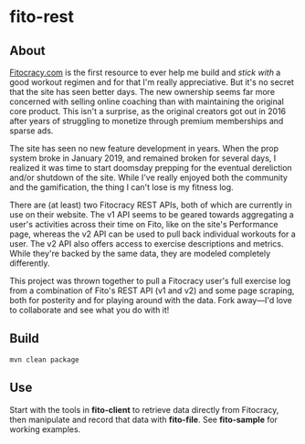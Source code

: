 # fito-rest

## About
[Fitocracy.com](https://www.fitocracy.com) is the first resource to ever help me build and _stick with_ a good workout
regimen and for that I'm really appreciative.  But it's no secret that the site has seen better days.  The new ownership
seems far more concerned with selling online coaching than with maintaining the original core product.  This isn't a
surprise, as the original creators got out in 2016 after years of struggling to monetize through premium memberships and
sparse ads.

The site has seen no new feature development in years.  When the prop system broke in January 2019, and remained broken
for several days, I realized it was time to start doomsday prepping for the eventual dereliction and/or shutdown of the
site. While I've really enjoyed both the community and the gamification, the thing I can't lose is my fitness log.

There are (at least) two Fitocracy REST APIs, both of which are currently in use on their website.  The v1 API seems to
be geared towards aggregating a user's activities across their time on Fito, like on the site's Performance page,
whereas the v2 API can be used to pull back individual workouts for a user.  The v2 API also offers access to exercise
descriptions and metrics.  While they're backed by the same data, they are modeled completely differently.

This project was thrown together to pull a Fitocracy user's full exercise log from a combination of Fito's REST API (v1
and v2) and some page scraping, both for posterity and for playing around with the data.  Fork away—I'd love to
collaborate and see what you do with it!

## Build
`mvn clean package`

## Use
Start with the tools in **fito-client** to retrieve data directly from Fitocracy, then manipulate and record that data
with **fito-file**.  See **fito-sample** for working examples.